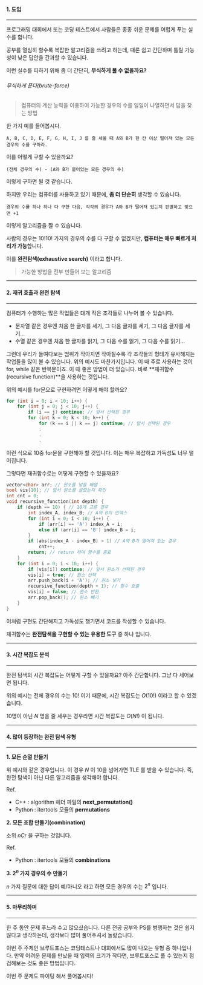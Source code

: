 #### 1. 도입

***



프로그래밍 대회에서 또는 코딩 테스트에서 사람들은 종종 쉬운 문제를 어렵게 푸는 실수를 합니다.

공부를 열심히 할수록 복잡한 알고리즘을 쓰려고 하는데, 때론 쉽고 간단하며 틀릴 가능성이 낮은 답안을 간과할 수 있습니다.

이런 실수를 피하기 위해 좀 더 간단히, **무식하게 풀 수 없을까요?**

###### 무식하게 푼다(brute-force)
> 컴퓨터의 계산 능력을 이용하여 가능한 경우의 수를 일일이 나열하면서 답을 찾는 방법

한 가지 예를 들어봅시다. 

    A, B, C, D, E, F, G, H, I, J 를 줄 세울 때 A와 B가 한 칸 이상 떨어져 있는 모든 경우의 수를 구하라.

이를 어떻게 구할 수 있을까요?

    (전체 경우의 수) - (A와 B가 붙어있는 모든 경우의 수)

이렇게 구하면 될 것 같습니다.


하지만 우리는 컴퓨터를 사용하고 있기 때문에, **좀 더 단순히** 생각할 수 있습니다.

    경우의 수를 하나 하나 다 구한 다음, 각각의 경우가 A와 B가 떨어져 있는지 판별하고 맞으면 +1

이렇게 알고리즘을 짤 수 있습니다.

사람의 경우는 10!$10!$ 가지의 경우의 수를 다 구할 수 없겠지만, **컴퓨터는 매우 빠르게 처리가 가능**합니다. 


이를 **완전탐색(exhaustive search)** 이라고 합니다.
>  가능한 방법을 전부 만들어 보는 알고리즘







***

#### 2. 재귀 호출과 완전 탐색


***



컴퓨터가 수행하는 많은 작업들은 대개 작은 조각들로 나누어 볼 수 있습니다.
* 문자열 같은 경우엔 처음 한 글자를 세기, 그 다음 글자를 세기, 그 다음 글자를 세기...
* 수열 같은 경우엔 처음 한 글자를 읽기, 그 다음 수를 읽기, 그 다음 수를 읽기...

그런데 우리가 들여다보는 범위가 작아지면 작아질수록 각 조각들의 형태가 유사해지는 작업들을 많이 볼 수 있습니다. 위의 예시도 마찬가지입니다.
이 때 주로 사용하는 것이 for, while 같은 반복문이죠. 이 때 좋은 방법이 더 있습니다.
바로 **재귀함수(recursive function)**을 사용하는 것입니다.

위의 예시를 for문으로 구현하려면 어떻게 해야 할까요?
```cpp
for (int i = 0; i < 10; i++) {
    for (int j = 0; j < 10; j++) {
        if (i == j) continue; // 앞서 선택된 경우
        for (int k = 0; k < 10; k++) {
            for (k == i || k == j) continue; // 앞서 선택된 경우
            .
            .
            .
```

이런 식으로 10중 for문을 구현해야 할 것입니다. 이는 매우 복잡하고 가독성도 너무 떨어집니다.

그렇다면 재귀함수로는 어떻게 구현할 수 있을까요?
```cpp
vector<char> arr; // 원소를 넣을 배열
bool vis[10]; // 앞서 원소를 골랐는지 확인
int cnt = 0;
void recursive_function(int depth) {
	if (depth == 10) { // 10개 고른 경우
		int index_A, index_B; // A와 B의 인덱스
		for (int i = 0; i < 10; i++) {
			if (arr[i] == 'A') index_A = i;
			else if (arr[i] == 'B') index_B = i;
		}
		if (abs(index_A - index_B) > 1) // A와 B가 떨어져 있는 경우
			cnt++;
		return; // return 하여 함수를 종료
	}
	for (int i = 0; i < 10; i++) {
		if (vis[i]) continue; // 앞서 원소가 선택된 경우
		vis[i] = true; // 원소 선택
		arr.push_back(i + 'A'); // 원소 넣기
		recursive_function(depth + 1); // 함수 호출
		vis[i] = false; // 원소 반환
		arr.pop_back(); // 원소 빼기
	}
}
```

이처럼 구현도 간단해지고 가독성도 챙기면서 코드를 작성할 수 있습니다.

재귀함수는 **완전탐색을 구현할 수 있는 유용한 도구** 중 하나 입니다.


***


#### 3. 시간 복잡도 분석


***




완전 탐색의 시간 복잡도는 어떻게 구할 수 있을까요? 아주 간단합니다. 그냥 다 세어보면 됩니다.

위의 예시는 전체 경우의 수는 $10!$ 이기 때문에, 시간 복잡도는 $O(10!)$ 이라고 할 수 있겠습니다.

10명이 아닌 $N$ 명을 줄 세우는 경우라면 시간 복잡도는 $O(N!)$ 이 됩니다.




***


#### 4. 많이 등장하는 완전 탐색 유형


***


**1. 모든 순열 만들기**


위 예시와 같은 경우입니다. 이 경우 $N$ 이 10을 넘어가면 TLE 를 받을 수 있습니다. 즉, 완전 탐색이 아닌 다른 알고리즘을 생각해야 합니다.

Ref.
* C++ : algorithm 헤더 파일의 **next_permutation()**
* Python : itertools 모듈의 **permutations**




**2. 모든 조합 만들기(combination)**


소위 $nCr$ 을 구하는 것입니다. 

Ref.
* Python : itertools 모듈의 **combinations**




**3. $2^n$ 가지 경우의 수 만들기**


$n$ 가지 질문에 대한 답이 예/아니오 라고 하면 모든 경우의 수는 $2^n$ 입니다.



***

#### 5. 마무리하며

***

한 주 동안 문제 푸느라 수고 많으셨습니다. 다른 전공 공부와 PS를 병행하는 것은 쉽지 않다고 생각하는데, 생각보다 많이 풀어주셔서 놀랐습니다.


이번 주 주제인 브루트포스는 코딩테스트나 대회에서도 많이 나오는 유형 중 하나입니다. 만약 어려운 문제를 만났을 때 입력의 크기가 작다면, 브루트포스로 풀 수 있는지 점검해보는 것도 좋은 방법입니다.


이번 주 문제도 파이팅 해서 풀어봅시다!
